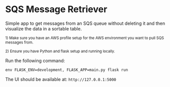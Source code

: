 # SQS Message Retriever
Simple app to get messages from an SQS queue without deleting it and then visualize the data in a sortable table.

<sup>1) Make sure you have an AWS profile setup for the AWS environment you want to pull SQS messages from.</sup>

<sup>2) Ensure you have Python and flask setup and running locally.</sup>

Run the following command:

`env FLASK_ENV=development, FLASK_APP=main.py flask run`

The UI should be available at: `http://127.0.0.1:5000`
